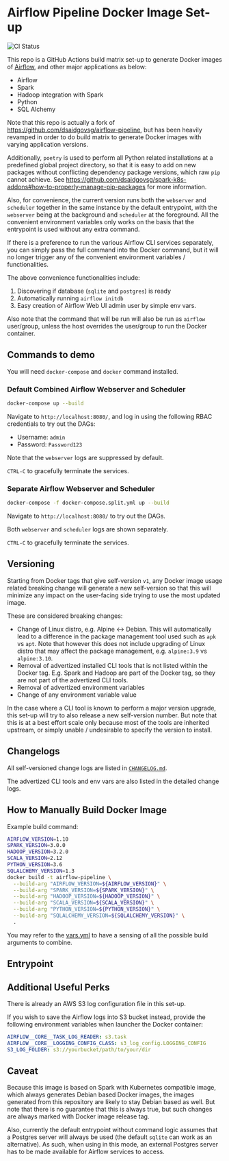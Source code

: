 # Airflow Pipeline Docker Image Set-up

![CI Status](https://img.shields.io/github/workflow/status/guangie88/airflow-pipeline/CI/master?label=CI&logo=github&style=for-the-badge)

This repo is a GitHub Actions build matrix set-up to generate Docker images of
[Airflow](https://airflow.incubator.apache.org/), and other major applications
as below:

- Airflow
- Spark
- Hadoop integration with Spark
- Python
- SQL Alchemy

Note that this repo is actually a fork of
<https://github.com/dsaidgovsg/airflow-pipeline>, but has been heavily revamped
in order to do build matrix to generate Docker images with varying application
versions.

Additionally, `poetry` is used to perform all Python related installations at a
predefined global project directory, so that it is easy to add on new packages
without conflicting dependency package versions, which raw `pip` cannot achieve.
See
<https://github.com/dsaidgovsg/spark-k8s-addons#how-to-properly-manage-pip-packages>
for more information.

Also, for convenience, the current version runs both the `webserver` and
`scheduler` together in the same instance by the default entrypoint, with the
`webserver` being at the background and `scheduler` at the foreground. All the
convenient environment variables only works on the basis that the entrypoint is
used without any extra command.

If there is a preference to run the various Airflow CLI services separately,
you can simply pass the full command into the Docker command, but it will no
longer trigger any of the convenient environment variables / functionalities.

The above convenience functionalities include:

1. Discovering if database (`sqlite` and `postgres`) is ready
2. Automatically running `airflow initdb`
3. Easy creation of Airflow Web UI admin user by simple env vars.

Also note that the command that will be run will also be run as `airflow`
user/group, unless the host overrides the user/group to run the Docker
container.

## Commands to demo

You will need `docker-compose` and `docker` command installed.

### Default Combined Airflow Webserver and Scheduler

```bash
docker-compose up --build
```

Navigate to `http://localhost:8080/`, and log in using the following RBAC
credentials to try out the DAGs:

- Username: `admin`
- Password: `Password123`

Note that the `webserver` logs are suppressed by default.

`CTRL-C` to gracefully terminate the services.

### Separate Airflow Webserver and Scheduler

```bash
docker-compose -f docker-compose.split.yml up --build
```

Navigate to `http://localhost:8080/` to try out the DAGs.

Both `webserver` and `scheduler` logs are shown separately.

`CTRL-C` to gracefully terminate the services.

## Versioning

Starting from Docker tags that give self-version `v1`, any Docker image usage
related breaking change will generate a new self-version so that this will
minimize any impact on the user-facing side trying to use the most updated
image.

These are considered breaking changes:

- Change of Linux distro, e.g. Alpine <-> Debian. This will automatically lead
  to a difference in the package management tool used such as `apk` vs `apt`.
  Note that however this does not include upgrading of Linux distro that may
  affect the package management, e.g. `alpine:3.9` vs `alpine:3.10`.
- Removal of advertized installed CLI tools that is not listed within the
  Docker tag. E.g. Spark and Hadoop are part of the Docker tag, so they are not
  part of the advertized CLI tools.
- Removal of advertized environment variables
- Change of any environment variable value

In the case where a CLI tool is known to perform a major version upgrade, this
set-up will try to also release a new self-version number. But note that this is
at a best effort scale only because most of the tools are inherited upstream,
or simply unable / undesirable to specify the version to install.

## Changelogs

All self-versioned change logs are listed in [`CHANGELOG.md`](CHANGELOG.md).

The advertized CLI tools and env vars are also listed in the detailed change
logs.

## How to Manually Build Docker Image

Example build command:

```bash
AIRFLOW_VERSION=1.10
SPARK_VERSION=3.0.0
HADOOP_VERSION=3.2.0
SCALA_VERSION=2.12
PYTHON_VERSION=3.6
SQLALCHEMY_VERSION=1.3
docker build -t airflow-pipeline \
  --build-arg "AIRFLOW_VERSION=${AIRFLOW_VERSION}" \
  --build-arg "SPARK_VERSION=${SPARK_VERSION}" \
  --build-arg "HADOOP_VERSION=${HADOOP_VERSION}" \
  --build-arg "SCALA_VERSION=${SCALA_VERSION}" \
  --build-arg "PYTHON_VERSION=${PYTHON_VERSION}" \
  --build-arg "SQLALCHEMY_VERSION=${SQLALCHEMY_VERSION}" \
  .
```

You may refer to the [vars.yml](templates/vars.yml) to have a sensing of all the
possible build arguments to combine.

## Entrypoint

## Additional Useful Perks

There is already an AWS S3 log configuration file in this set-up.

If you wish to save the Airflow logs into S3 bucket instead, provide the
following environment variables when launcher the Docker container:

```yml
AIRFLOW__CORE__TASK_LOG_READER: s3.task
AIRFLOW__CORE__LOGGING_CONFIG_CLASS: s3_log_config.LOGGING_CONFIG
S3_LOG_FOLDER: s3://yourbucket/path/to/your/dir
```

## Caveat

Because this image is based on Spark with Kubernetes compatible image, which
always generates Debian based Docker images, the images generated from this
repository are likely to stay Debian based as well. But note that there is no
guarantee that this is always true, but such changes are always marked with
Docker image release tag.

Also, currently the default entrypoint without command logic assumes that
a Postgres server will always be used (the default `sqlite` can work as an
alternative). As such, when using in this mode, an external Postgres server
has to be made available for Airflow services to access.
